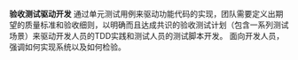 **验收测试驱动开发**
通过单元测试用例来驱动功能代码的实现，团队需要定义出期望的质量标准和验收细则，以明确而且达成共识的验收测试计划（包含一系列测试场景）来驱动开发人员的TDD实践和测试人员的测试脚本开发。
面向开发人员，强调如何实现系统以及如何检验。